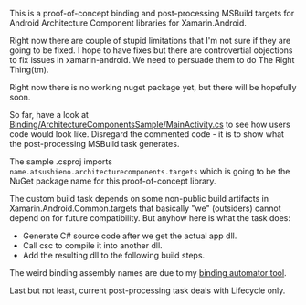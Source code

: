 This is a proof-of-concept binding and post-processing MSBuild targets for
Android Architecture Component libraries for Xamarin.Android.

Right now there are couple of stupid limitations that I'm not sure if
they are going to be fixed. I hope to have fixes but there are
controvertial objections to fix issues in xamarin-android. We need to
persuade them to do The Right Thing(tm).

Right now there is no working nuget package yet, but there will be
hopefully soon.

So far, have a look at [Binding/ArchitectureComponentsSample/MainActivity.cs](Binding/ArchitectureComponentsSample/MainActivity.cs) to see how users code would look like.
Disregard the commented code - it is to show what the post-processing
MSBuild task generates.

The sample .csproj imports `name.atsushieno.architecturecomponents.targets`
which is going to be the NuGet package name for this proof-of-concept library.

The custom build task depends on some non-public build artifacts in
Xamarin.Android.Common.targets that basically "we" (outsiders) cannot
depend on for future compatibility. But anyhow here is what the task does:

- Generate C# source code after we get the actual app dll.
- Call csc to compile it into another dll.
- Add the resulting dll to the following build steps.

The weird binding assembly names are due to my [binding automator tool](https://github.com/atsushieno/xamarin-android-binding-automator).

Last but not least, current post-processing task deals with Lifecycle only.
